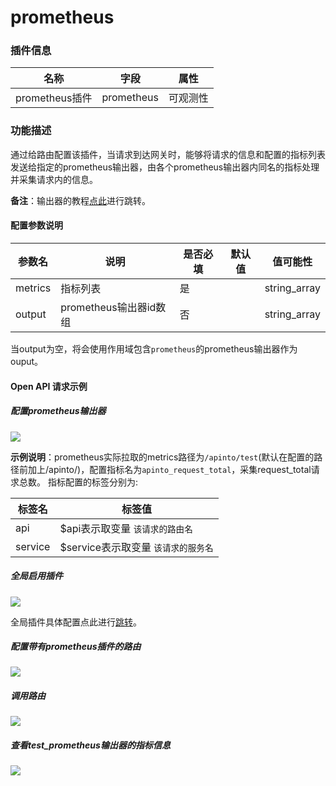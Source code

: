 # prometheus
### 插件信息

| 名称           | 字段       | 属性     |
| -------------- | ---------- | -------- |
| prometheus插件 | prometheus | 可观测性 |

### 功能描述

通过给路由配置该插件，当请求到达网关时，能够将请求的信息和配置的指标列表发送给指定的prometheus输出器，由各个prometheus输出器内同名的指标处理并采集请求内的信息。



**备注**：输出器的教程[点此](/docs/dashboard/outputer/prometheus.md)进行跳转。

#### 配置参数说明

| 参数名  | 说明                   | 是否必填 | 默认值 | 值可能性     |
| ------- | ---------------------- | -------- | ------ | ------------ |
| metrics | 指标列表               | 是       |        | string_array |
| output  | prometheus输出器id数组 | 否       |        | string_array |

当output为空，将会使用作用域包含`prometheus`的prometheus输出器作为ouput。



#### Open API 请求示例

##### 配置prometheus输出器

![](http://data.eolinker.com/course/aXbsh4Bf21443e8c1b9b7c448c894489e4dcb93c30e5fe0.gif)

**示例说明**：prometheus实际拉取的metrics路径为`/apinto/test`(默认在配置的路径前加上/apinto/)，配置指标名为`apinto_request_total`，采集request_total请求总数。
指标配置的标签分别为:

| 标签名  | 标签值                               |
| ------- | ------------------------------------ |
| api     | $api表示取变量  `该请求的路由名`     |
| service | $service表示取变量  `该请求的服务名` |


##### 全局启用插件

![](http://data.eolinker.com/course/v8SRWh57d8892fd84174cb815c15bd54e70b30541c5d26a.gif)

全局插件具体配置点此进行[跳转](/docs/dashboard/plugins)。



##### 配置带有prometheus插件的路由

![](http://data.eolinker.com/course/ZFDV3P75d0c3c26d51cccd739d8835921c9f8332017928a.gif)



##### 调用路由

![](http://data.eolinker.com/course/UCb2crD99d0ceb064e42a4fe35e18d1ebee4e72ac3115cf.png)



##### 查看test_prometheus输出器的指标信息

![](http://data.eolinker.com/course/5uTxh9wbecac3e399ec3d149ac6a21a28c4fbfda6c631e5.png)

